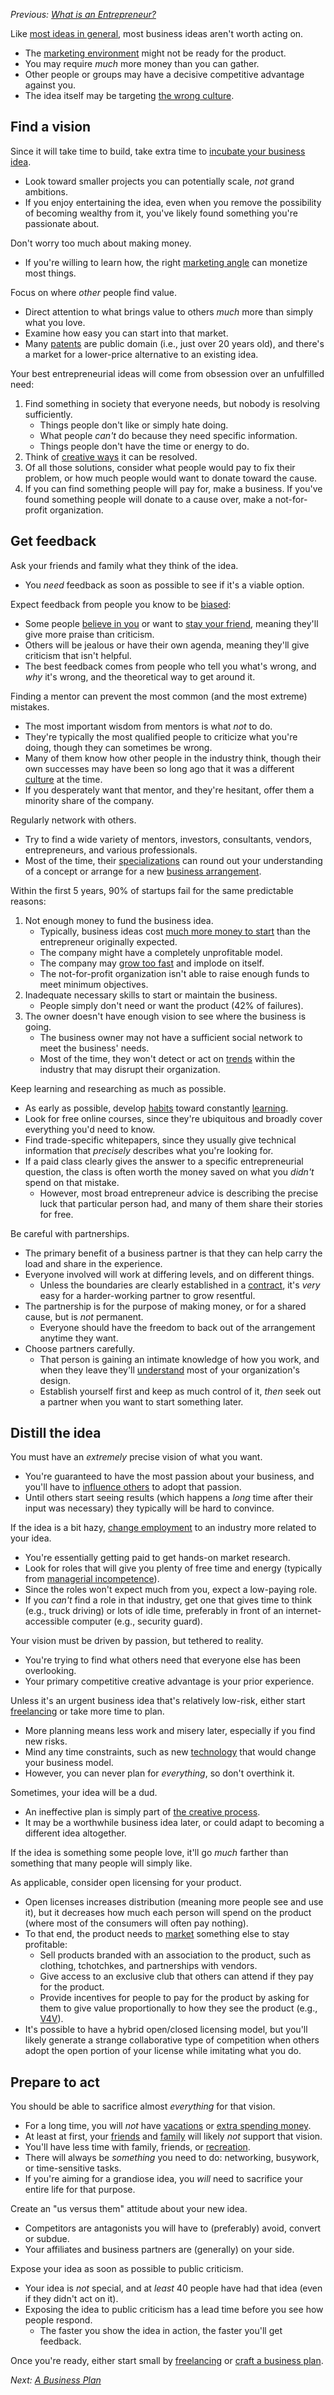 
*Previous: [What is an Entrepreneur?](/entrepreneur/)*

Like [most ideas in general](https://gainedin.site/creativity/), most business ideas aren't worth acting on.

- The [marketing environment](/marketing/) might not be ready for the product.
- You may require *much* more money than you can gather.
- Other people or groups may have a decisive competitive advantage against you.
- The idea itself may be targeting [the wrong culture](https://gainedin.site/taboo/).

## Find a vision

Since it will take time to build, take extra time to [incubate your business idea](https://adequate.life/creativity/).

- Look toward smaller projects you can potentially scale, *not* grand ambitions.
- If you enjoy entertaining the idea, even when you remove the possibility of becoming wealthy from it, you've likely found something you're passionate about.

Don't worry too much about making money.

- If you're willing to learn how, the right [marketing angle](/marketing/) can monetize most things.

Focus on where *other* people find value.

- Direct attention to what brings value to others *much* more than simply what you love.
- Examine how easy you can start into that market.
- Many [patents](/ip/) are public domain (i.e., just over 20 years old), and there's a market for a lower-price alternative to an existing idea.

Your best entrepreneurial ideas will come from obsession over an unfulfilled need:

1. Find something in society that everyone needs, but nobody is resolving sufficiently.
   - Things people don't like or simply hate doing.
   - What people *can't* do because they need specific information.
   - Things people don't have the time or energy to do.
2. Think of [creative ways](https://adequate.life/creativity/) it can be resolved.
3. Of all those solutions, consider what people would pay to fix their problem, or how much people would want to donate toward the cause.
4. If you can find something people will pay for, make a business. If you've found something people will donate to a cause over, make a not-for-profit organization.

## Get feedback

Ask your friends and family what they think of the idea.

- You *need* feedback as soon as possible to see if it's a viable option.

Expect feedback from people you know to be [biased](https://gainedin.site/bias/):

- Some people [believe in you](understanding-certainty.md) or want to [stay your friend](https://adequate.life/people-4/), meaning they'll give more praise than criticism.
- Others will be jealous or have their own agenda, meaning they'll give criticism that isn't helpful.
- The best feedback comes from people who tell you what's wrong, and *why* it's wrong, and the theoretical way to get around it.

Finding a mentor can prevent the most common (and the most extreme) mistakes.

- The most important wisdom from mentors is what *not* to do.
- They're typically the most qualified people to criticize what you're doing, though they can sometimes be wrong.
- Many of them know how other people in the industry think, though their own successes may have been so long ago that it was a different [culture](https://gainedin.site/culture/) at the time.
- If you desperately want that mentor, and they're hesitant, offer them a minority share of the company.

Regularly network with others.

- Try to find a wide variety of mentors, investors, consultants, vendors, entrepreneurs, and various professionals.
- Most of the time, their [specializations](https://gainedin.site/specialization-cities/) can round out your understanding of a concept or arrange for a new [business arrangement](/contracts/).

Within the first 5 years, 90% of startups fail for the same predictable reasons:

1. Not enough money to fund the business idea.
   - Typically, business ideas cost [much more money to start](/entrepreneur-plan/) than the entrepreneur originally expected.
   - The company might have a completely unprofitable model.
   - The company may [grow too fast](/entrepreneur-scaling/) and implode on itself.
   - The not-for-profit organization isn't able to raise enough funds to meet minimum objectives.
2. Inadequate necessary skills to start or maintain the business.
   - People simply don't need or want the product (42% of failures).
3. The owner doesn't have enough vision to see where the business is going.
   - The business owner may not have a sufficient social network to meet the business' needs.
   - Most of the time, they won't detect or act on [trends](https://gainedin.site/trends/) within the industry that may disrupt their organization.

Keep learning and researching as much as possible.

- As early as possible, develop [habits](https://gainedin.site/habits/) toward constantly [learning](understanding.md).
- Look for free online courses, since they're ubiquitous and broadly cover everything you'd need to know.
- Find trade-specific whitepapers, since they usually give technical information that *precisely* describes what you're looking for.
- If a paid class clearly gives the answer to a specific entrepreneurial question, the class is often worth the money saved on what you *didn't* spend on that mistake.
  - However, most broad entrepreneur advice is describing the precise luck that particular person had, and many of them share their stories for free.

Be careful with partnerships.

- The primary benefit of a business partner is that they can help carry the load and share in the experience.
- Everyone involved will work at differing levels, and on different things.
  - Unless the boundaries are clearly established in a [contract](/contracts/), it's *very* easy for a harder-working partner to grow resentful.
- The partnership is for the purpose of making money, or for a shared cause, but is *not* permanent.
  - Everyone should have the freedom to back out of the arrangement anytime they want.
- Choose partners carefully.
  - That person is gaining an intimate knowledge of how you work, and when they leave they'll [understand](understanding.md) most of your organization's design.
  - Establish yourself first and keep as much control of it, *then* seek out a partner when you want to start something later.

## Distill the idea

You must have an *extremely* precise vision of what you want.

- You're guaranteed to have the most passion about your business, and you'll have to [influence others](https://gainedin.site/influence/) to adopt that passion.
- Until others start seeing results (which happens a *long* time after their input was necessary) they typically will be hard to convince.

If the idea is a bit hazy, [change employment](https://adequate.life/jobs-1/) to an industry more related to your idea.

- You're essentially getting paid to get hands-on market research.
- Look for roles that will give you plenty of free time and energy (typically from [managerial incompetence](/mgmt-middle/)).
- Since the roles won't expect much from you, expect a low-paying role.
- If you *can't* find a role in that industry, get one that gives time to think (e.g., truck driving) or lots of idle time, preferably in front of an internet-accessible computer (e.g., security guard).

Your vision must be driven by passion, but tethered to reality.

- You're trying to find what others need that everyone else has been overlooking.
- Your primary competitive creative advantage is your prior experience.

Unless it's an urgent business idea that's relatively low-risk, either start [freelancing](/entrepreneur-freelancing/) or take more time to plan.

- More planning means less work and misery later, especially if you find new risks.
- Mind any time constraints, such as new [technology](https://gainedin.site/technology/) that would change your business model.
- However, you can never plan for *everything*, so don't overthink it.

Sometimes, your idea will be a dud.

- An ineffective plan is simply part of [the creative process](https://adequate.life/creativity/).
- It may be a worthwhile business idea later, or could adapt to becoming a different idea altogether.

If the idea is something some people love, it'll go *much* farther than something that many people will simply like.

As applicable, consider open licensing for your product.

- Open licenses increases distribution (meaning more people see and use it), but it decreases how much each person will spend on the product (where most of the consumers will often pay nothing).
- To that end, the product needs to [market](/marketing/) something else to stay profitable:
  - Sell products branded with an association to the product, such as clothing, tchotchkes, and partnerships with vendors.
  - Give access to an exclusive club that others can attend if they pay for the product.
  - Provide incentives for people to pay for the product by asking for them to give value proportionally to how they see the product (e.g., [V4V](https://value4value.info/)).
- It's possible to have a hybrid open/closed licensing model, but you'll likely generate a strange collaborative type of competition when others adopt the open portion of your license while imitating what you do.

## Prepare to act

You should be able to sacrifice almost *everything* for that vision.

- For a long time, you will *not* have [vacations](https://adequate.life/vacations-trips/) or [extra spending money](https://adequate.life/money-3/).
- At least at first, your [friends](https://gainedin.site/friendship/) and [family](https://gainedin.site/family/) will likely *not* support that vision.
- You'll have less time with family, friends, or [recreation](https://adequate.life/fun/).
- There will always be *something* you need to do: networking, busywork, or time-sensitive tasks.
- If you're aiming for a grandiose idea, you *will* need to sacrifice your entire life for that purpose.

Create an "us versus them" attitude about your new idea.

- Competitors are antagonists you will have to (preferably) avoid, convert or subdue.
- Your affiliates and business partners are (generally) on your side.

Expose your idea as soon as possible to public criticism.

- Your idea is *not* special, and at *least* 40 people have had that idea (even if they didn't act on it).
- Exposing the idea to public criticism has a lead time before you see how people respond.
  - The faster you show the idea in action, the faster you'll get feedback.

Once you're ready, either start small by [freelancing](/entrepreneur-freelancing/) or [craft a business plan](/entrepreneur-business-plan/).

*Next: [A Business Plan](/entrepreneur-plan/)*
